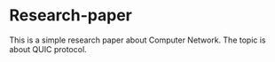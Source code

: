# Research-paper
This is a simple research paper about Computer Network. The topic is about QUIC protocol.
